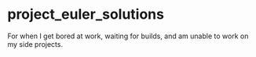 # project_euler_solutions
For when I get bored at work, waiting for builds, and am unable to work on my side projects.
